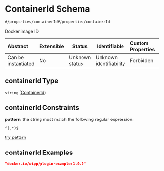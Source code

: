 # ContainerId Schema

```txt
#/properties/containerId#/properties/containerId
```

Docker image ID


| Abstract            | Extensible | Status         | Identifiable            | Custom Properties | Additional Properties | Access Restrictions | Defined In                                                                  |
| :------------------ | ---------- | -------------- | ----------------------- | :---------------- | --------------------- | ------------------- | --------------------------------------------------------------------------- |
| Can be instantiated | No         | Unknown status | Unknown identifiability | Forbidden         | Allowed               | none                | [wipp-plugin.schema.json\*](wipp-plugin.schema.json "open original schema") |

## containerId Type

`string` ([ContainerId](wipp-plugin-properties-containerid.md))

## containerId Constraints

**pattern**: the string must match the following regular expression: 

```regexp
^(.*)$
```

[try pattern](https://regexr.com/?expression=%5E(.*)%24 "try regular expression with regexr.com")

## containerId Examples

```json
"docker.io/wipp/plugin-example:1.0.0"
```
